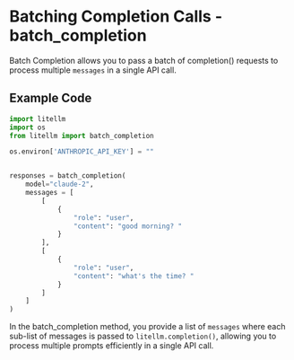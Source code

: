 # Batching Completion Calls - batch_completion

Batch Completion allows you to pass a batch of completion() requests to process multiple `messages` in a single API call.

## Example Code
```python
import litellm
import os
from litellm import batch_completion

os.environ['ANTHROPIC_API_KEY'] = ""


responses = batch_completion(
    model="claude-2",
    messages = [
        [
            {
                "role": "user",
                "content": "good morning? "
            }
        ],
        [
            {
                "role": "user",
                "content": "what's the time? "
            }
        ]
    ]
)
```


In the batch_completion method, you provide a list of `messages` where each sub-list of messages is passed to `litellm.completion()`, allowing you to process multiple prompts efficiently in a single API call.